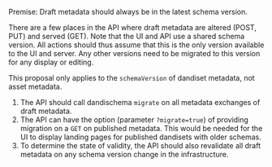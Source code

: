 Premise: Draft metadata should always be in the latest schema version.

There are a few places in the API where draft metadata are altered (POST, PUT) and served (GET). Note that the UI and 
API use a shared schema version. All actions should thus assume that this is the only version available to the UI and
server. Any other versions need to be migrated to this version for any display or editing.

This proposal only applies to the `schemaVersion` of dandiset metadata, not asset metadata.

1. The API should call dandischema `migrate` on all metadata exchanges of draft metadata.
2. The API can have the option (parameter `?migrate=true`) of providing migration on a `GET` on published metadata. 
   This would be needed for the UI to display landing pages for published dandisets with older schemas.
3. To determine the state of validity, the API should also revalidate all draft metadata on any schema version change 
   in the infrastructure.



